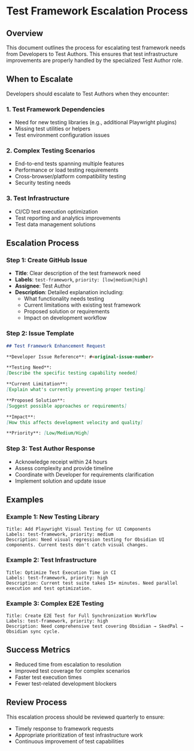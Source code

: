 # Test Framework Escalation Process

## Overview

This document outlines the process for escalating test framework needs from Developers to Test Authors. This ensures that test infrastructure improvements are properly handled by the specialized Test Author role.

## When to Escalate

Developers should escalate to Test Authors when they encounter:

### 1. Test Framework Dependencies
- Need for new testing libraries (e.g., additional Playwright plugins)
- Missing test utilities or helpers
- Test environment configuration issues

### 2. Complex Testing Scenarios
- End-to-end tests spanning multiple features
- Performance or load testing requirements
- Cross-browser/platform compatibility testing
- Security testing needs

### 3. Test Infrastructure
- CI/CD test execution optimization
- Test reporting and analytics improvements
- Test data management solutions

## Escalation Process

### Step 1: Create GitHub Issue
- **Title**: Clear description of the test framework need
- **Labels**: `test-framework`, `priority: [low|medium|high]`
- **Assignee**: Test Author
- **Description**: Detailed explanation including:
  - What functionality needs testing
  - Current limitations with existing test framework
  - Proposed solution or requirements
  - Impact on development workflow

### Step 2: Issue Template
```markdown
## Test Framework Enhancement Request

**Developer Issue Reference**: #<original-issue-number>

**Testing Need**: 
[Describe the specific testing capability needed]

**Current Limitation**:
[Explain what's currently preventing proper testing]

**Proposed Solution**:
[Suggest possible approaches or requirements]

**Impact**:
[How this affects development velocity and quality]

**Priority**: [Low/Medium/High]
```

### Step 3: Test Author Response
- Acknowledge receipt within 24 hours
- Assess complexity and provide timeline
- Coordinate with Developer for requirements clarification
- Implement solution and update issue

## Examples

### Example 1: New Testing Library
```
Title: Add Playwright Visual Testing for UI Components
Labels: test-framework, priority: medium
Description: Need visual regression testing for Obsidian UI components. Current tests don't catch visual changes.
```

### Example 2: Test Infrastructure
```
Title: Optimize Test Execution Time in CI
Labels: test-framework, priority: high  
Description: Current test suite takes 15+ minutes. Need parallel execution and test optimization.
```

### Example 3: Complex E2E Testing
```
Title: Create E2E Test for Full Synchronization Workflow
Labels: test-framework, priority: high
Description: Need comprehensive test covering Obsidian → SkedPal → Obsidian sync cycle.
```

## Success Metrics

- Reduced time from escalation to resolution
- Improved test coverage for complex scenarios
- Faster test execution times
- Fewer test-related development blockers

## Review Process

This escalation process should be reviewed quarterly to ensure:
- Timely response to framework requests
- Appropriate prioritization of test infrastructure work
- Continuous improvement of test capabilities